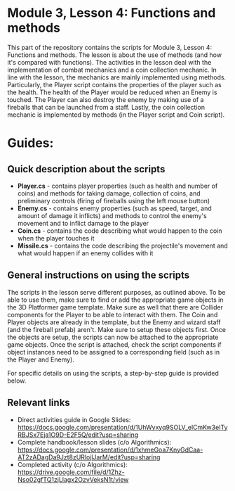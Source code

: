 # Module 3, Lesson 4: Functions and methods

This part of the repository contains the scripts for Module 3, Lesson 4: Functions and methods. The lesson is about the use of methods (and how it's compared with functions). The activities in the lesson deal with the implementation of combat mechanics and a coin collection mechanic. In line with the lesson, the mechanics are mainly implemented using methods. Particularly, the Player script contains the properties of the player such as the health. The health of the Player would be reduced when an Enemy is touched. The Player can also destroy the enemy by making use of a fireballs that can be launched from a staff. Lastly, the coin collection mechanic is implemented by methods (in the Player script and Coin script).  

# Guides:

## Quick description about the scripts

* <b>Player.cs</b> - contains player properties (such as health and number of coins) and methods for taking damage, collection of coins, and preliminary controls (firing of fireballs using the left mouse button)
* <b>Enemy.cs</b> - contains enemy properties (such as speed, target, and amount of damage it inflicts) and methods to control the enemy's movement and to inflict damage to the player
* <b>Coin.cs</b> - contains the code describing what would happen to the coin when the player touches it
* <b>Missile.cs</b> - contains the code describing the projectile's movement and what would happen if an enemy collides with it

## General instructions on using the scripts

The scripts in the lesson serve different purposes, as outlined above. To be able to use them, make sure to find or add the appropriate game objects in the 3D Platformer game template. Make sure as well that there are Collider components for the Player to be able to interact with them. The Coin and Player objects are already in the template, but the Enemy and wizard staff (and the fireball prefab) aren't. Make sure to setup these objects first. Once the objects are setup, the scripts can now be attached to the appropriate game objects. Once the script is attached, check the script components if object instances need to be assigned to a corresponding field (such as in the Player and Enemy).  

For specific details on using the scripts, a step-by-step guide is provided below.

## Relevant links

* Direct activities guide in Google Slides: https://docs.google.com/presentation/d/1UhWyxyq9SOLV_elCmKw3eITyRBJSx7Eja1O9D-E2F5Q/edit?usp=sharing
* Complete handbook/lesson slides (c/o Algorithmics): https://docs.google.com/presentation/d/1xhmeGoa7KnyGdCaa-AT2zADagDa9Jzt8zURlojlJarM/edit?usp=sharing
* Completed activity (c/o Algorithmics): https://drive.google.com/file/d/1Zhz-Nso02gfTQ1zjLlagx2OzvVeksN1t/view
